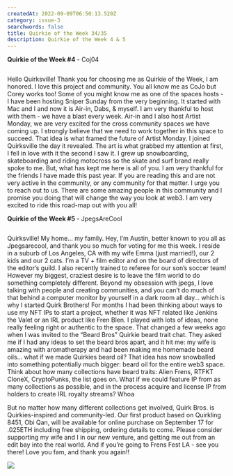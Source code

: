 ```yaml
---
createdAt: 2022-09-09T06:50:13.520Z
category: issue-3
searchwords: false
title: Quirkie of the Week 34/35
description: Quirkie of the Week 4 & 5
---
```

**Q﻿uirkie of the Week #4** - Coj04

<img src="/img/image.png" alt="" title="" class="wrap right size_lg vertical "/>



Hello Quirksville! Thank you for choosing me as Quirkie of the Week, I am honored. I love this project and community. You all know me as CoJo but Corey works too! Some of you might know me as one of the spaces hosts - I have been hosting Sniper Sunday from the very beginning. It started with Mac and I and now it is Air-in, Dabs, & myself. I am very thankful to host with them - we have a blast every week. Air-in and I also host Artist Monday, we are very excited for the cross community spaces we have coming up. I strongly believe that we need to work together in this space to succeed. That idea is what framed the future of Artist Monday. I joined Quirksville the day it revealed. The art is what grabbed my attention at first, I fell in love with it the second I saw it. I grew up snowboarding, skateboarding and riding motocross so the skate and surf brand really spoke to me. But, what has kept me here is all of you. I am very thankful for the friends I have made this past year. If you are reading this and are not very active in the community, or any community for that matter. I urge you to reach out to us. There are some amazing people in this community and I promise you doing that will change the way you look at web3. I am very excited to ride this road-map out with you all!  

**Q﻿uirkie of the Week #5** - JpegsAreCool

<img src="/img/image-1-.png" alt="" title="" class="wrap left horizontal"/>

Quirksville! My home… my family. Hey, I’m Austin, better known to you all as Jpegsarecool, and thank you so much for voting for me this week. I reside in a suburb of Los Angeles, CA with my wife Emma (just married!), our 2 kids and our 2 cats. I’m a TV + film editor and on the board of directors of the editor’s guild. I also recently trained to referee for our son’s soccer team! However my biggest, craziest desire is to leave the film world to do something completely different. Beyond my obsession with jpegs, I love talking with people and creating communities, and you can’t do much of that behind a computer monitor by yourself in a dark room all day… which is why I started Quirk Brothers! For months I had been thinking about ways to use my NFT IPs to start a project, whether it was NFT related like Jenkins the Valet or an IRL product like Fren Blen. I played with lots of ideas, none really feeling right or authentic to the space. That changed a few weeks ago when I was invited to the “Beard Bros” Quirkie beard trait chat. They asked me if I had any ideas to set the beard bros apart, and it hit me: my wife is amazing with aromatherapy and had been making me homemade beard oils... what if we made Quirkies beard oil? That idea has now snowballed into something potentially much bigger: beard oil for the entire web3 space. Think about how many collections have beard traits: Alien Frens, RTFKT CloneX, CryptoPunks, the list goes on. What if we could feature IP from as many collections as possible, and in the process acquire and license IP from holders to create IRL royalty streams? Whoa 

But no matter how many different collections get involved, Quirk Bros. is Quirkies-inspired and community-led. Our first product based on Quirkling 8451, Obi Qan, will be available for online purchase on September 17 for .025ETH including free shipping, ordering details to come. Please consider supporting my wife and I in our new venture, and getting me out from an edit bay into the real world. And if you’re going to Frens Fest LA - see you there! Love you fam, and thank you again!!

![](/img/image-1-.png)